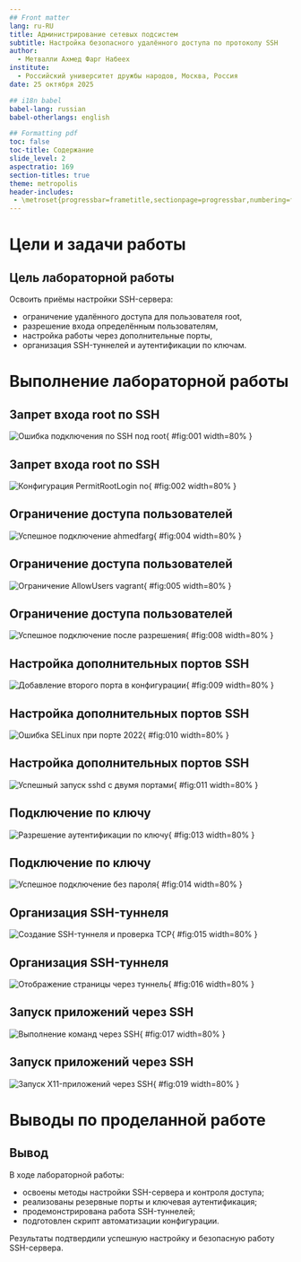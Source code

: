 ```yaml
---
## Front matter
lang: ru-RU
title: Администрирование сетевых подсистем
subtitle: Настройка безопасного удалённого доступа по протоколу SSH
author:
  - Метвалли Ахмед Фарг Набеех
institute:
  - Российский университет дружбы народов, Москва, Россия
date: 25 октября 2025

## i18n babel
babel-lang: russian
babel-otherlangs: english

## Formatting pdf
toc: false
toc-title: Содержание
slide_level: 2
aspectratio: 169
section-titles: true
theme: metropolis
header-includes:
 - \metroset{progressbar=frametitle,sectionpage=progressbar,numbering=fraction}
---
```


# Цели и задачи работы

## Цель лабораторной работы

Освоить приёмы настройки SSH-сервера:  
- ограничение удалённого доступа для пользователя root,  
- разрешение входа определённым пользователям,  
- настройка работы через дополнительные порты,  
- организация SSH-туннелей и аутентификации по ключам.

# Выполнение лабораторной работы

## Запрет входа root по SSH

   ![Ошибка подключения по SSH под root](Screenshot_1.png){ #fig:001 width=80% }

## Запрет входа root по SSH

   ![Конфигурация PermitRootLogin no](Screenshot_2.png){ #fig:002 width=80% }

## Ограничение доступа пользователей

   ![Успешное подключение ahmedfarg](Screenshot_4.png){ #fig:004 width=80% }

## Ограничение доступа пользователей

   ![Ограничение AllowUsers vagrant](Screenshot_5.png){ #fig:005 width=80% }

## Ограничение доступа пользователей

   ![Успешное подключение после разрешения](Screenshot_8.png){ #fig:008 width=80% }

## Настройка дополнительных портов SSH

   ![Добавление второго порта в конфигурации](Screenshot_9.png){ #fig:009 width=80% }

## Настройка дополнительных портов SSH

   ![Ошибка SELinux при порте 2022](Screenshot_10.png){ #fig:010 width=80% }

## Настройка дополнительных портов SSH

   ![Успешный запуск sshd с двумя портами](Screenshot_11.png){ #fig:011 width=80% }

## Подключение по ключу

   ![Разрешение аутентификации по ключу](Screenshot_13.png){ #fig:013 width=80% }

## Подключение по ключу

   ![Успешное подключение без пароля](Screenshot_14.png){ #fig:014 width=80% }

## Организация SSH-туннеля

   ![Создание SSH-туннеля и проверка TCP](Screenshot_15.png){ #fig:015 width=80% }

## Организация SSH-туннеля

   ![Отображение страницы через туннель](Screenshot_16.png){ #fig:016 width=80% }

## Запуск приложений через SSH

   ![Выполнение команд через SSH](Screenshot_17.png){ #fig:017 width=80% }

## Запуск приложений через SSH
   ![Запуск X11-приложений через SSH](Screenshot_19.png){ #fig:019 width=80% }

# Выводы по проделанной работе

## Вывод

В ходе лабораторной работы:  
- освоены методы настройки SSH-сервера и контроля доступа;  
- реализованы резервные порты и ключевая аутентификация;  
- продемонстрирована работа SSH-туннелей;  
- подготовлен скрипт автоматизации конфигурации.  

Результаты подтвердили успешную настройку и безопасную работу SSH-сервера.
